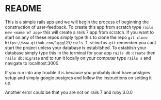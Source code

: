 # README

This is a simple rails app and we will begin the process of beginning the construction of user-feedback. To create this app from scratch type `rails new <name of app>` this will create a rails 7 app from scratch. If you want to start on any of these repos simply type this to clone the repo `git clone https://www.github.com/lggg123/rails_7_stimulus.git` remember you cant start the project unless your database is established. To establish your database simply type this in the terminal for your app `rails db:create` then `rails db:migrate` and to run it locally on your computer type `rails s` and navigate to localhost:3000.

If you run into any trouble it is because you probably dont have postgres setup and simply google postgres and follow the instructions on setting it up. 

Another error could be that you are not on rails 7 and ruby 3.0.0